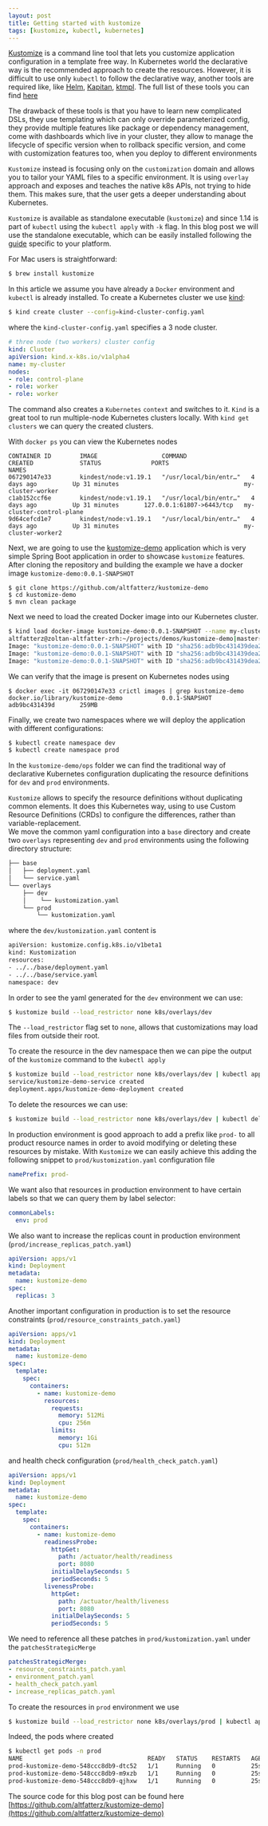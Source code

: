 ```yaml
---
layout: post
title: Getting started with kustomize
tags: [kustomize, kubectl, kubernetes]
---
```


[Kustomize](https://kustomize.io/) is a command line tool that lets you customize application configuration in a template free way.
In Kubernetes world the declarative way is the recommended approach to create the resources. However, it is difficult to use only `kubectl` 
to follow the declarative way, another tools are required like, like [Helm](https://helm.sh/), [Kapitan](https://github.com/deepmind/kapitan), [ktmpl](https://github.com/jimmycuadra/ktmpl).
The full list of these tools you can find [here](https://docs.google.com/spreadsheets/d/1FCgqz1Ci7_VCz_wdh8vBitZ3giBtac_H8SBw4uxnrsE/edit#gid=0)

The drawback of these tools is that you have to learn new complicated DSLs, they use templating which can only override parameterized config, they provide multiple features 
like package or dependency management, come with dashboards which live in your cluster, they allow to manage the lifecycle of specific version when to rollback specific version, and come with customization features too, when you deploy to different environments   

`Kustomize` instead is focusing only on the `customization` domain and allows you to tailor your YAML files to a specific environment.
 It is using `overlay` approach and exposes and teaches the native k8s APIs, not trying to hide them. This makes sure, that the user gets a deeper understanding about Kubernetes.
    
`Kustomize` is available as standalone executable (`kustomize`) and since 1.14 is part of `kubectl` using the `kubectl apply` with `-k` flag.
In this blog post we will use the standalone executable, which can be easily installed following the [guide](https://kubernetes-sigs.github.io/kustomize/installation/) specific to your platform.

For Mac users is straightforward:

```bash
$ brew install kustomize
```

In this article we assume you have already a `Docker` environment and `kubectl` is already installed. To create a Kubernetes cluster we use [kind](https://kind.sigs.k8s.io/docs/user/quick-start/):

```bash
$ kind create cluster --config=kind-cluster-config.yaml
```

where the `kind-cluster-config.yaml` specifies a 3 node cluster.

```yaml
# three node (two workers) cluster config
kind: Cluster
apiVersion: kind.x-k8s.io/v1alpha4
name: my-cluster
nodes:
- role: control-plane
- role: worker
- role: worker
```

The command also creates a `Kubernetes` `context` and switches to it. `Kind` is a great tool to run multiple-node Kubernetes clusters locally. With `kind get clusters` we can query the created clusters.

With `docker ps` you can view the Kubernetes nodes 

```
CONTAINER ID        IMAGE                  COMMAND                  CREATED             STATUS              PORTS                       NAMES
067290147e33        kindest/node:v1.19.1   "/usr/local/bin/entr…"   4 days ago          Up 31 minutes                                   my-cluster-worker
c1ab152ccf6e        kindest/node:v1.19.1   "/usr/local/bin/entr…"   4 days ago          Up 31 minutes       127.0.0.1:61807->6443/tcp   my-cluster-control-plane
9d64cefcd1e7        kindest/node:v1.19.1   "/usr/local/bin/entr…"   4 days ago          Up 31 minutes                                   my-cluster-worker2 
```

Next, we are going to use the [kustomize-demo](https://github.com/altfatterz/kustomize-demo) application which is very simple Spring Boot application in order to showcase `kustomize` features.
After cloning the repository and building the example we have a docker image `kustomize-demo:0.0.1-SNAPSHOT`

```
$ git clone https://github.com/altfatterz/kustomize-demo
$ cd kustomize-demo
$ mvn clean package
```
 
Next we need to load the created Docker image into our Kubernetes cluster.

```bash
$ kind load docker-image kustomize-demo:0.0.1-SNAPSHOT --name my-cluster
altfatterz@zoltan-altfatter-zrh:~/projects/demos/kustomize-demo|master⚡ ⇒  kind load docker-image kustomize-demo:0.0.1-SNAPSHOT --name my-cluster
Image: "kustomize-demo:0.0.1-SNAPSHOT" with ID "sha256:adb9bc431439dea21dc31155587da79183bda9f8636d80127d08d0dbdce6d4c7" not yet present on node "my-cluster-worker", loading...
Image: "kustomize-demo:0.0.1-SNAPSHOT" with ID "sha256:adb9bc431439dea21dc31155587da79183bda9f8636d80127d08d0dbdce6d4c7" not yet present on node "my-cluster-control-plane", loading...
Image: "kustomize-demo:0.0.1-SNAPSHOT" with ID "sha256:adb9bc431439dea21dc31155587da79183bda9f8636d80127d08d0dbdce6d4c7" not yet present on node "my-cluster-worker2", loading...
``` 

We can verify that the image is present on Kubernetes nodes using  

```
$ docker exec -it 067290147e33 crictl images | grep kustomize-demo
docker.io/library/kustomize-demo           0.0.1-SNAPSHOT       adb9bc431439d       259MB  
```

Finally, we create two namespaces where we will deploy the application with different configurations:

```bash
$ kubectl create namespace dev
$ kubectl create namespace prod
```

In the `kustomize-demo/ops` folder we can find the traditional way of declarative Kubernetes configuration duplicating the resource definitions for `dev` and `prod` environments.        

`Kustomize` allows to specify the resource definitions without duplicating common elements. It does this Kubernetes way, using to use Custom Resource Definitions (CRDs) to configure the differences, rather than variable-replacement.     
We move the common yaml configuration into a `base` directory and create two `overlays` representing `dev` and `prod` environments using the following directory structure:     
     
```bash
├── base
│   ├── deployment.yaml
│   └── service.yaml
└── overlays
    ├── dev
    │    └── kustomization.yaml
    └── prod
        └── kustomization.yaml
```

where the `dev/kustomization.yaml` content is 

```bash
apiVersion: kustomize.config.k8s.io/v1beta1
kind: Kustomization
resources:
- ../../base/deployment.yaml
- ../../base/service.yaml
namespace: dev
```

In order to see the yaml generated for the `dev` environment we can use:

```bash
$ kustomize build --load_restrictor none k8s/overlays/dev
```

The `--load_restrictor` flag set to `none`, allows that customizations may load files from outside their root.

To create the resource in the dev namespace then we can pipe the output of the `kustomize` command to the `kubectl apply` 

```bash
$ kustomize build --load_restrictor none k8s/overlays/dev | kubectl apply -f -
service/kustomize-demo-service created
deployment.apps/kustomize-demo-deployment created
```

To delete the resources we can use:

```bash
$ kustomize build --load_restrictor none k8s/overlays/dev | kubectl delete -f -
```

In production environment is good approach to add a prefix like `prod-` to all product resource names in order to avoid 
modifying or deleting these resources by mistake. With `Kustomize` we can easily achieve this adding the following snippet 
to `prod/kustomization.yaml` configuration file

```yaml
namePrefix: prod- 
```

We want also that resources in production environment to have certain labels so that we can query them by label selector:

```yaml
commonLabels:
  env: prod
```

We also want to increase the replicas count in production environment (`prod/increase_replicas_patch.yaml`) 

```yaml
apiVersion: apps/v1
kind: Deployment
metadata:
  name: kustomize-demo
spec:
  replicas: 3  
```

Another important configuration in production is to set the resource constraints (`prod/resource_constraints_patch.yaml`)

```yaml
apiVersion: apps/v1
kind: Deployment
metadata:
  name: kustomize-demo
spec:
  template:
    spec:
      containers:
        - name: kustomize-demo
          resources:
            requests:
              memory: 512Mi
              cpu: 256m
            limits:
              memory: 1Gi
              cpu: 512m
```

and health check configuration (`prod/health_check_patch.yaml`)

```yaml
apiVersion: apps/v1
kind: Deployment
metadata:
  name: kustomize-demo
spec:
  template:
    spec:
      containers:
        - name: kustomize-demo
          readinessProbe:
            httpGet:
              path: /actuator/health/readiness
              port: 8080
            initialDelaySeconds: 5
            periodSeconds: 5
          livenessProbe:
            httpGet:
              path: /actuator/health/liveness
              port: 8080
            initialDelaySeconds: 5
            periodSeconds: 5
```

We need to reference all these patches in `prod/kustomization.yaml` under the `patchesStrategicMerge` 

```yaml
patchesStrategicMerge:
- resource_constraints_patch.yaml
- environment_patch.yaml
- health_check_patch.yaml
- increase_replicas_patch.yaml
```

To create the resources in `prod` environment we use

```bash
$ kustomize build --load_restrictor none k8s/overlays/prod | kubectl apply -f -
```

Indeed, the pods where created

```bash
$ kubectl get pods -n prod
NAME                                   READY   STATUS    RESTARTS   AGE
prod-kustomize-demo-548ccc8db9-dtc52   1/1     Running   0          25s
prod-kustomize-demo-548ccc8db9-m9xzb   1/1     Running   0          25s
prod-kustomize-demo-548ccc8db9-qjhxw   1/1     Running   0          25s
```

The source code for this blog post can be found here [https://github.com/altfatterz/kustomize-demo](https://github.com/altfatterz/kustomize-demo) 


